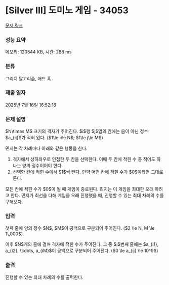 # [Silver III] 도미노 게임 - 34053 

[문제 링크](https://www.acmicpc.net/problem/34053) 

### 성능 요약

메모리: 120544 KB, 시간: 288 ms

### 분류

그리디 알고리즘, 애드 혹

### 제출 일자

2025년 7월 16일 16:52:18

### 문제 설명

<p>$N\times M$ 크기의 격자가 주어진다. $i$행 $j$열의 칸에는 음이 아닌 정수 $a_{ij}$가 적혀 있다. ($1\le i\le N$; $1\le j\le M$)</p>

<p>민지는 각 차례마다 아래와 같은 행동을 한다.</p>

<ol>
	<li>격자에서 상하좌우로 인접한 두 칸을 선택한다. 이때 두 칸에 적힌 수 중 적어도 하나는 양의 정수이어야 한다.</li>
	<li>선택한 칸에 적힌 수에서 $1$씩 뺀다. 만약 어떤 칸에 적힌 수가 $0$이라면 그대로 둔다.</li>
</ol>

<p>모든 칸에 적힌 수가 $0$이 될 때 게임이 종료된다. 민지는 이 게임을 최대한 오래 하려고 한다. 민지가 최선을 다해 게임을 오래 진행했을 때, 진행할 수 있는 최대 차례의 수를 구해보자.</p>

### 입력 

 <p>첫째 줄에 양의 정수 $N$, $M$이 공백으로 구분되어 주어진다. ($2 \le N, M \le 1\,000$)</p>

<p>이후 $N$개의 줄에 걸쳐 격자에 적힌 수가 주어진다. 그 중 $i$번째 줄에는 $a_{i1}, a_{i2}, \cdots, a_{iM}$이 공백으로 구분되어 주어진다. ($0 \le a_{ij} \le 10^9$)</p>

### 출력 

 <p>진행할 수 있는 최대 차례의 수를 출력한다.</p>

